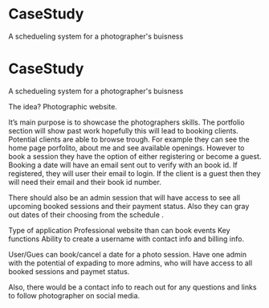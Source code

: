 # CaseStudy
A schedueling system for a photographer's buisness

# CaseStudy
A schedueling system for a photographer's buisness

The idea?
Photographic website.

It’s main purpose is to showcase the photographers skills.
The portfolio section will show past work hopefully this will lead to booking clients. 
Potential clients are able to browse trough. For example they can see the home page porfolito, about me and see available openings. 
However to book a session they have the option of either registering or become a guest. 
Booking a date will have an email sent out to verify with an book id.
If registered, they will user their email to login. If the client is a guest then they will need their email and their book id number.

There should also be an admin session that will have access to see all upcoming booked sessions and their payment status. 
Also they can gray out dates of their choosing from the schedule .

Type of application
Professional website than can book events
Key functions
Ability to create a username with contact info and billing info.

User/Gues can book/cancel a date for a photo session.
Have one  admin with the potential of expading to more admins, who will have access to all booked sessions and paymet status.

Also, there would be a contact info to reach out for any questions and links to follow photographer on social media.

